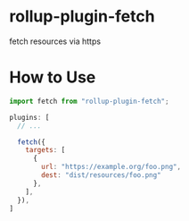 # rollup-plugin-fetch

fetch resources via https

# How to Use
```javascript
import fetch from "rollup-plugin-fetch";

plugins: [
  // ...

  fetch({
    targets: [
      {
        url: "https://example.org/foo.png",
        dest: "dist/resources/foo.png"
      },
    ],
  }),
]
```
